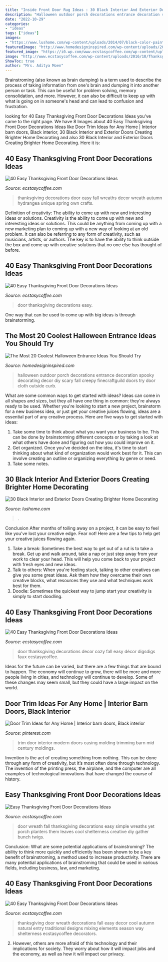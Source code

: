```yaml
---
title: "Inside Front Door Rug Ideas : 30 Black Interior And Exterior Doors Creating Brighter Home Decorating"
description: "Halloween outdoor porch decorations entrance decoration spooky decorating decor diy scary fall creepy finecraftguild doors try door cloth outside curb"
date: "2022-10-29"
categories:
- "ideas"
tags: ["ideas"]
images:
- "https://www.lushome.com/wp-content/uploads/2014/07/black-color-painting-ideas-exterior-doors-11.jpg"
featuredImage: "http://www.homedesigninspired.com/wp-content/uploads/2017/10/halloween-entrance-decorating-ideas-13.jpg"
featured_image: "https://i0.wp.com/www.ecstasycoffee.com/wp-content/uploads/2016/10/Thanksgiving-Front-Door-Decorations-Ideas-7.jpg?resize=500%2C666&amp;ssl=1"
image: "http://www.ecstasycoffee.com/wp-content/uploads/2016/10/Thanksgiving-Front-Door-Decorations-4.jpg"
ShowToc: true
author: "Mrs. Aditya Moen"
---
```



Brainstroming (also known as brain dumping) is a term used to describe the process of taking information from one's brain and dumping it into another person or task. This can be useful for problem solving, memory consolidation, and more. However, it can also be difficult to keep up with what is going on in someone's head and can lead to confusion and frustration.

	

		
looking for 40 Easy Thanksgiving Front Door Decorations Ideas you've came to the right page. We have 8 Images about 40 Easy Thanksgiving Front Door Decorations Ideas like Door Trim Ideas for Any Home | Interior barn doors, Black interior, 30 Black Interior and Exterior Doors Creating Brighter Home Decorating and also 30 Black Interior and Exterior Doors Creating Brighter Home Decorating. Here it is:
		
    
## 40 Easy Thanksgiving Front Door Decorations Ideas

<img loading=lazy src="http://www.ecstasycoffee.com/wp-content/uploads/2016/10/Thanksgiving-Front-Door-Decorations-Ideas-13.jpg" onerror="this.onerror=null;this.src='https://tse4.mm.bing.net/th?id=OIP.H5EjwQY8vxGmEV_2H4YP9AHaLN&amp;pid=15.1';" alt="40 Easy Thanksgiving Front Door Decorations Ideas">

_Source: ecstasycoffee.com_

>thanksgiving decorations door easy fall wreaths decor wreath autumn hydrangea unique spring own crafts. 

	

Definition of creativity: The ability to come up with new and interesting ideas or solutions.
Creativity is the ability to come up with new and interesting ideas or solutions. This could be anything from coming up with a new marketing plan to coming up with a new way of looking at an old problem. It can also be referring to any form of creativity, such as musicians, artists, or authors. The key is to have the ability to think outside the box and come up with creative solutions that no one else has thought of before.

    
## 40 Easy Thanksgiving Front Door Decorations Ideas

<img loading=lazy src="https://i0.wp.com/www.ecstasycoffee.com/wp-content/uploads/2016/10/Thanksgiving-Front-Door-Decorations-8.jpg?resize=533%2C640" onerror="this.onerror=null;this.src='https://tse3.mm.bing.net/th?id=OIP.QlATgtYln1sHFvz4gqkG6QHaI5&amp;pid=15.1';" alt="40 Easy Thanksgiving Front Door Decorations Ideas">

_Source: ecstasycoffee.com_

>door thanksgiving decorations easy. 

	

One way that can be used to come up with big ideas is through brainstorming.

    
## The Most 20 Coolest Halloween Entrance Ideas You Should Try

<img loading=lazy src="http://www.homedesigninspired.com/wp-content/uploads/2017/10/halloween-entrance-decorating-ideas-13.jpg" onerror="this.onerror=null;this.src='https://tse2.mm.bing.net/th?id=OIP.fRw9FBUAsMyblsRtSTpPvgHaJ6&amp;pid=15.1';" alt="The Most 20 Coolest Halloween Entrance Ideas You Should Try">

_Source: homedesigninspired.com_

>halloween outdoor porch decorations entrance decoration spooky decorating decor diy scary fall creepy finecraftguild doors try door cloth outside curb. 

	

What are some common ways to get started with ideas?
Ideas can come in all shapes and sizes, but they all have one thing in common: they're always ready to be used. Whether you're looking to start a new project, brainstorm for a new business idea, or just get your creative juices flowing, ideas are a essential part of any creative process. Here are five ways to get started with ideas: 
1. Take some time to think about what you want your business to be. This can be done by brainstorming different concepts or by taking a look at what others have done and figuring out how you could improve on it. 
2. Get organized. Once you've decided on the idea, it's time to start thinking about what kind of organization would work best for it. This can involve creating an outline or organizing everything by genre or need. 
3. Take some notes.

    
## 30 Black Interior And Exterior Doors Creating Brighter Home Decorating

<img loading=lazy src="https://www.lushome.com/wp-content/uploads/2014/07/black-color-painting-ideas-exterior-doors-11.jpg" onerror="this.onerror=null;this.src='https://tse2.mm.bing.net/th?id=OIP.dfn4J75BWWpUL4oJR16ujQAAAA&amp;pid=15.1';" alt="30 Black Interior and Exterior Doors Creating Brighter Home Decorating">

_Source: lushome.com_

>. 

	

Conclusion
After months of toiling away on a project, it can be easy to feel like you've lost your creative edge. Fear not! Here are a few tips to help get your creative juices flowing again.
1. Take a break: Sometimes the best way to get out of a rut is to take a break. Get up and walk around, take a nap or just step away from your work to clear your head. This will help you come back to your project with fresh eyes and new ideas.
2. Talk to others: When you're feeling stuck, talking to other creatives can give you some great ideas. Ask them how they overcame their own creative blocks, what resources they use and what techniques work best for them.
3. Doodle: Sometimes the quickest way to jump start your creativity is simply to start doodling.

    
## 40 Easy Thanksgiving Front Door Decorations Ideas

<img loading=lazy src="http://www.ecstasycoffee.com/wp-content/uploads/2016/10/Thanksgiving-Front-Door-Decorations-4.jpg" onerror="this.onerror=null;this.src='https://tse4.mm.bing.net/th?id=OIP.cHF-eECnP4q-u9o-v20d_AHaMG&amp;pid=15.1';" alt="40 Easy Thanksgiving Front Door Decorations Ideas">

_Source: ecstasycoffee.com_

>door thanksgiving decorations decor cozy fall easy décor digsdigs faux ecstasycoffee. 

	

Ideas for the future can be varied, but there are a few things that are bound to happen. The economy will continue to grow, there will be more and more people living in cities, and technology will continue to develop. Some of these changes may seem small, but they could have a large impact on the world.

    
## Door Trim Ideas For Any Home | Interior Barn Doors, Black Interior

<img loading=lazy src="https://i.pinimg.com/736x/b5/89/4d/b5894d2647688061888d684ab6240aa2.jpg" onerror="this.onerror=null;this.src='https://tse3.mm.bing.net/th?id=OIP.Wpx33Zohg70iMnS5BFNIhQHaLJ&amp;pid=15.1';" alt="Door Trim Ideas for Any Home | Interior barn doors, Black interior">

_Source: pinterest.com_

>trim door interior modern doors casing molding trimming barn mid century moldings. 

	

Invention is the act of creating something from nothing. This can be done through any form of creativity, but it’s most often done through technology. The invention of the printing press, the airplane, and the computer are all examples of technological innovations that have changed the course of history.

    
## Easy Thanksgiving Front Door Decorations Ideas

<img loading=lazy src="https://i0.wp.com/www.ecstasycoffee.com/wp-content/uploads/2016/10/Thanksgiving-Front-Door-Decorations-Ideas-7.jpg?resize=500%2C666&amp;ssl=1" onerror="this.onerror=null;this.src='https://tse1.mm.bing.net/th?id=OIP.-Yrf8bmxNKLEppXSpH6laAHaJ3&amp;pid=15.1';" alt="Easy Thanksgiving Front Door Decorations Ideas">

_Source: ecstasycoffee.com_

>door wreath fall thanksgiving decorations easy simple wreaths yet porch planters them leaves cool shelterness creative diy gather bunch twigs. 

	

Conclusion: What are some potential applications of brainstroming?
The ability to think more quickly and efficiently has been shown to be a key benefit of brainstroming, a method used to increase productivity. There are many potential applications of brainstroming that could be used in various fields, including business, law, and marketing.

    
## 40 Easy Thanksgiving Front Door Decorations Ideas

<img loading=lazy src="http://www.ecstasycoffee.com/wp-content/uploads/2016/10/Thanksgiving-Front-Door-Decorations-Ideas-3.jpg" onerror="this.onerror=null;this.src='https://tse3.mm.bing.net/th?id=OIP.cDUlo7ADIpu0MG1sqyITawHaLJ&amp;pid=15.1';" alt="40 Easy Thanksgiving Front Door Decorations Ideas">

_Source: ecstasycoffee.com_

>thanksgiving door wreath decorations fall easy decor cool autumn natural entry traditional designs mixing elements season way shelterness ecstasycoffee decorators. 

	

2. However, others are more afraid of this technology and their implications for society. They worry about how it will impact jobs and the economy, as well as how it will impact our privacy. 

